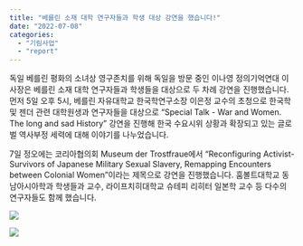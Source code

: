 ```yaml
---
title: "베를린 소재 대학 연구자들과 학생 대상 강연을 했습니다!"
date: "2022-07-08"
categories: 
  - "기림사업"
  - "report"
---
```


독일 베를린 평화의 소녀상 영구존치를 위해 독일을 방문 중인 이나영 정의기억연대 이사장은 베를린 소재 대학 연구자들과 학생들을 대상으로 두 차례 강연을 진행했습니다. 먼저 5일 오후 5시, 베를린 자유대학교 한국학연구소장 이은정 교수의 초청으로 한국학 및 젠더 관련 대학원생과 연구자들을 대상으로 “Special Talk - War and Women. The long and sad History” 강연을 진행해 한국 수요시위 상황과 확장되고 있는 글로벌 역사부정 세력에 대해 이야기를 나누었습니다.

7일 정오에는 코리아협의회 Museum der Trostfraue에서 “Reconfiguring Activist-Survivors of Japanese Military Sexual Slavery, Remapping Encounters between Colonial Women”이라는 제목으로 강연을 진행했습니다. 훔볼트대학교 동남아시아학과 학생들과 교수, 라이프치히대학교 슈테피 리히터 일본학 교수 등 다수의 연구자들도 함께 했습니다.

![](https://womenandwar.net/kr/wp-content/uploads/2022/07/사진5-1024x768.jpg)

![](https://womenandwar.net/kr/wp-content/uploads/2022/07/사진8-1024x768.jpg)
